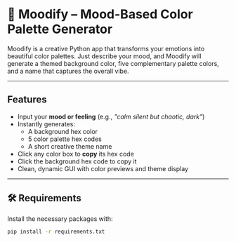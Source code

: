 # 🎨 Moodify – Mood-Based Color Palette Generator

Moodify is a creative Python app that transforms your emotions into beautiful color palettes. Just describe your mood, and Moodify will generate a themed background color, five complementary palette colors, and a name that captures the overall vibe.

---

##  Features

- Input your **mood or feeling** (e.g., _"calm silent but chaotic, dark"_)
- Instantly generates:
  - A background hex color
  - 5 color palette hex codes
  - A short creative theme name
- Click any color box to **copy** its hex code
- Click the background hex code to copy it
- Clean, dynamic GUI with color previews and theme display

---

## 🛠 Requirements

Install the necessary packages with:

```bash
pip install -r requirements.txt
